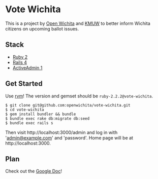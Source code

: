 # Vote Wichita

This is a project by [Open Wichita](http://openwichita.com) and
[KMUW](http://kmuw.org) to better inform Wichita citizens on upcoming ballot
issues.

## Stack

* [Ruby 2](https://www.ruby-lang.org/)
* [Rails 4](http://rubyonrails.org/)
* [ActiveAdmin 1](http://activeadmin.info/)

## Get Started

Use [rvm](https://rvm.io)! The version and gemset should be
`ruby-2.2.2@vote-wichita`.

```
$ git clone git@github.com:openwichita/vote-wichita.git
$ cd vote-wichita
$ gem install bundler && bundle
$ bundle exec rake db:migrate db:seed
$ bundle exec rails s
```

Then visit http://localhost:3000/admin and log in with 'admin@example.com' and
'password'. Home page will be at http://localhost:3000.

## Plan

Check out the [Google Doc](https://docs.google.com/document/d/1jNYCD8m_1YxIYnLgm3F01IecrxyWRLYnijbx1kywqN8/edit)!

